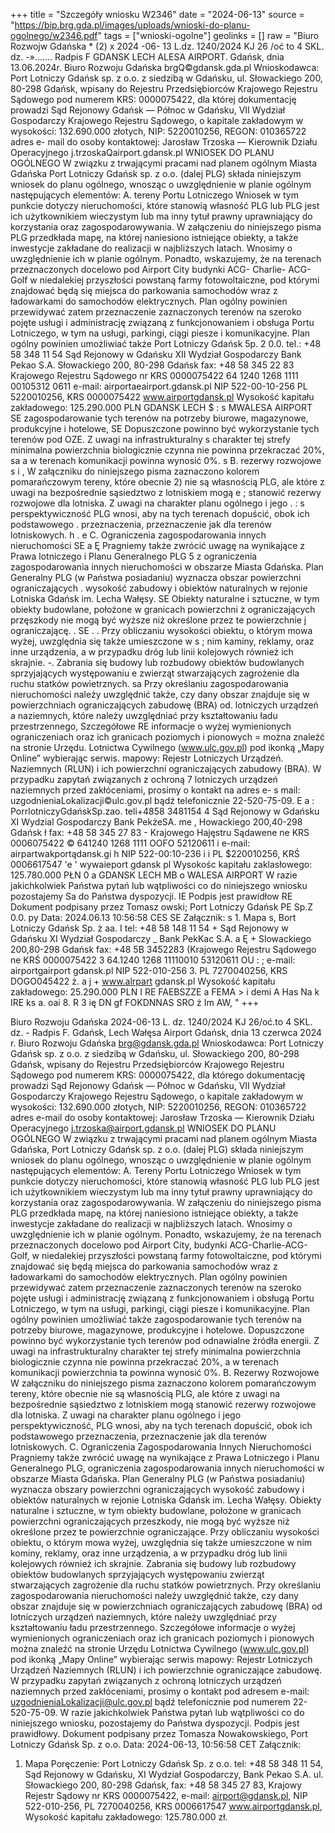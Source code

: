 +++
title = "Szczegóły wniosku W2346"
date = "2024-06-13"
source = "https://bip.brg.gda.pl/images/uploads/wnioski-do-planu-ogolnego/w2346.pdf"
tags = ["wnioski-ogolne"]
geolinks = []
raw = "Biuro Rozwojw Gdańska  * (2) x 2024 -06- 13 L.dz. 1240/2024 KJ 26 /oć to 4 SKL. dz. -»....... Radpis  F GDANSK LECH ALESA AIRPORT. Gdańsk, dnia 13.06.2024r. Biuro Rozwoju Gdańska brgQ©gdansk.gda.pl Wnioskodawca: Port Lotniczy Gdańsk sp. z o.o. z siedzibą w Gdańsku, ul. Słowackiego 200, 80-298 Gdańsk, wpisany do Rejestru Przedsiębiorców Krajowego Rejestru Sądowego pod numerem KRS: 0000075422, dla której dokumentację prowadzi Sąd Rejonowy Gdańsk — Północ w Gdańsku, VII Wydział Gospodarczy Krajowego Rejestru Sądowego, o kapitale zakładowym w wysokości: 132.690.000 złotych, NIP: 5220010256, REGON: 010365722 adres e- mail do osoby kontaktowej: Jarosław Trzoska — Kierownik Działu Operacyjnego j.trzoskaQairport.gdansk.pl WNIOSEK DO PLANU OGÓLNEGO W związku z trwającymi pracami nad planem ogólnym Miasta Gdańska Port Lotniczy Gdańsk sp. z o.o. (dalej PLG) składa niniejszym wniosek do planu ogólnego, wnosząc o uwzględnienie w planie ogólnym następujących elementów: A. tereny Portu Lotniczego Wniosek w tym punkcie dotyczy nieruchomości, które stanowią własność PLG lub PLG jest ich użytkownikiem wieczystym lub ma inny tytuł prawny uprawniający do korzystania oraz zagospodarowywania. W załączeniu do niniejszego pisma PLG przedkłada mapę, na której naniesiono istniejące obiekty, a także inwestycje zakładane do realizacji w najbliższych latach. Wnosimy o uwzględnienie ich w planie ogólnym. Ponadto, wskazujemy, że na terenach przeznaczonych docelowo pod Airport City budynki ACG- Charlie- ACG- Golf w niedalekiej przyszłości powstaną farmy fotowoltaiczne, pod którymi znajdować będą się miejsca do parkowania samochodów wraz z ładowarkami do samochodów elektrycznych. Plan ogólny powinien przewidywać zatem przeznaczenie zaznaczonych terenów na szeroko pojęte usługi i administrację związaną z funkcjonowaniem i obsługa Portu Lotniczego, w tym na usługi, parkingi, ciągi piesze i komunikacyjne. Plan ogólny powinien umożliwiać także Port Lotniczy Gdańsk 5p. 2 0.0.  tel.: +48 58 348 11 54 Sąd Rejonowy w Gdańsku XII Wydział Gospodarczy  Bank Pekao S.A. Słowackiego 200, 80-298 Gdańsk fax: +48 58 345 22 83  Krajowego Rejestru Sądowego nr KRS 0000075422 64 1240 1268 1111 00105312 0611 e-mail: airportaeairport.gdansk.pl NIP 522-00-10-256  PL 5220010256, KRS 0000075422 www.airportgdansk.pl Wysokość kapitału zakładowego: 125.290.000 PLN  GDANSK LECH $ : s MWALESA AIRPORT SE zagospodarowanie tych terenów na potrzeby biurowe, magazynowe, produkcyjne i hotelowe, SE Dopuszczone powinno być wykorzystanie tych terenów pod OZE. Z uwagi na infrastrukturalny s charakter tej strefy minimalna powierzchnia biologicznie czynna nie powinna przekraczać 20%, sa a w terenach komunikacji powinna wynosić 0%.   s B. rezerwy rozwojowe s i , W załączniku do niniejszego pisma zaznaczono kolorem pomarańczowym tereny, które obecnie  2) nie są własnością PLG, ale które z uwagi na bezpośrednie sąsiedztwo z lotniskiem mogą e ; stanowić rezerwy rozwojowe dla lotniska. Z uwagi na charakter planu ogólnego i jego . : s perspektywiczność PLG wnosi, aby na tych terenach dopuścić, obok ich podstawowego . przeznaczenia, przeznaczenie jak dla terenów lotniskowych.   h .  e C. Ograniczenia zagospodarowania innych nieruchomości SE a Ę Pragniemy także zwrócić uwagę na wynikające z Prawa lotniczego i Planu Generalnego PLG 5 z ograniczenia zagospodarowania innych nieruchomości w obszarze Miasta Gdańska. Plan  Generalny PLG (w Państwa posiadaniu) wyznacza obszar powierzchni ograniczających . wysokość zabudowy i obiektów naturalnych w rejonie Lotniska Gdańsk im. Lecha Wałęsy. SE Obiekty naturalne i sztuczne, w tym obiekty budowlane, położone w granicach powierzchni  ż ograniczających przęszkody nie mogą być wyższe niż określone przez te powierzchnie j ograniczającę. . SE . .  Przy obliczaniu wysokości obiektu, o którym mowa wyżej, uwzględnia się także umieszczone w s ; nim kaminy, reklamy, oraz inne urządzenia, a w przypadku dróg lub linii kolejowych również ich skrajnie. -. Zabrania się budowy lub rozbudowy obiektów budowlanych sprzyjających występowaniu e zwierząt stwarzających zagrożenie dla ruchu statków powietrznych. sa Przy określaniu zagospodarowania nieruchomości należy uwzględnić także, czy dany obszar  znajduje się w powierzchniach ograniczających zabudowę (BRA) od. lotniczych urządzeń a naziemnych, które należy uwzględniać przy kształtowaniu ładu przestrzennego, Szczegółowe RE informacje o wyżej wymienionych ograniczeniach oraz ich granicach poziomych i pionowych = można znaleźć na stronie Urzędu. Lotnictwa Cywilnego (www.ulc.gov.pl) pod ikonką „Mapy  Online” wybierając serwis. mapowy: Rejestr Lotniczych Urządzeń. Naziemnych (RLUN) i ich powierzchni ograniczających zabudowy (BRA). W przypadku zapytań związanych z ochroną 7 lotniczych urządzeń naziemnych przed zakłóceniami, prosimy o kontakt na adres e- s mail: uzgodnieniaLokalizacji©ulc.gov.pl bądź telefonicznie 22-520-75-09. E a : PorrlotniczyGdańskSp.zao.   teli+4858 3481154 4 Sąd Rejonowy w Gdańsku XI Wydzial Gospodarczy  Bank PekżeSA. me  , Howackiego 200,40-298 Gdańsk ł fax: +48 58 345 27 83 -  Krajowego Hajęstru Sądawene ne KRS 0006075422 ©  641240 1268 1111 OOFO 52120611  i e-mail: airpartwakportądansk.gi h NIP 522-00:10-236 i i PL $220010256, KRŚ 0006617547 'e  ' wywaieport gdansk pl Wysokośc kapitału zaklasłowego: 125.780.000 PŁN  0 a GDANSK LECH MB o WALESA AIRPORT  W razie jakichkolwiek Państwa pytań lub wątpliwości co do niniejszego wniosku pozostajemy Sa do Państwa dyspozycji. IE Podpis jest prawidłow RE Dokument podpisany przez Tomasz owski; Port Lotniczy Gdańsk PE Sp.Z 0.0. py Data: 2024.06.13 10:56:58 CES SE Załącznik: s 1. Mapa s,  Bort Lotniczy Gdańsk Sp. ż aa. I tel: +48 58 148 11 54 + Sąd Rejonowy w Gdańsku XI Wydział Gospodarczy _ Bank PekKac S.A. a Ę + Slowackiego 200,80-298 Gdańsk  fax: +48 5B 3452283 (Krajowego Rejestru Sądowego ne KRŚ 0000075422 3 64.1240 1268 11110010 53120611 OU : ; e-mail: airportgairport gdansk.pl  NIP 522-010-256 3. PL 7270040256, KRS DOGO045422 ż. a j + www.alrpart gdansk.pl  Wysokość kapitału zakładowego:  25.290.000 PLN I RE FAEBSZZE  a FEMA > i demi A Has  Na  k  IRE ks a. oai  8. R 3 ię  DN gf  FOKDNNAS SRO ż Im AW, "
+++

Biuro Rozwoju Gdańska
2024-06-13
L. dz. 1240/2024 KJ 26/oć.to 4
SKL. dz. - Radpis F. Gdańsk, Lech Wałęsa Airport
Gdańsk, dnia 13 czerwca 2024 r.
Biuro Rozwoju Gdańska
brg@gdansk.gda.pl
Wnioskodawca: Port Lotniczy Gdańsk sp. z o.o. z siedzibą w Gdańsku,
ul. Słowackiego 200, 80-298 Gdańsk,
wpisany do Rejestru Przedsiębiorców Krajowego Rejestru Sądowego
pod numerem KRS: 0000075422, dla którego dokumentację prowadzi
Sąd Rejonowy Gdańsk — Północ w Gdańsku, VII Wydział Gospodarczy
Krajowego Rejestru Sądowego, o kapitale zakładowym w wysokości:
132.690.000 złotych, NIP: 5220010256, REGON: 010365722
adres e-mail do osoby kontaktowej:
Jarosław Trzoska — Kierownik Działu Operacyjnego
j.trzoska@airport.gdansk.pl
WNIOSEK DO PLANU OGÓLNEGO
W związku z trwającymi pracami nad planem ogólnym Miasta Gdańska, Port Lotniczy Gdańsk sp. z o.o. (dalej PLG) składa niniejszym wniosek do planu ogólnego, wnosząc o uwzględnienie w planie ogólnym następujących elementów:
A. Tereny Portu Lotniczego
Wniosek w tym punkcie dotyczy nieruchomości, które stanowią własność PLG lub PLG jest ich użytkownikiem wieczystym lub ma inny tytuł prawny uprawniający do korzystania oraz zagospodarowywania.
W załączeniu do niniejszego pisma PLG przedkłada mapę, na której naniesiono istniejące obiekty, a także inwestycje zakładane do realizacji w najbliższych latach. Wnosimy o uwzględnienie ich w planie ogólnym. Ponadto, wskazujemy, że na terenach przeznaczonych docelowo pod Airport City, budynki ACG-Charlie-ACG-Golf, w niedalekiej przyszłości powstaną farmy fotowoltaiczne, pod którymi znajdować się będą miejsca do parkowania samochodów wraz z ładowarkami do samochodów elektrycznych.
Plan ogólny powinien przewidywać zatem przeznaczenie zaznaczonych terenów na szeroko pojęte usługi i administrację związaną z funkcjonowaniem i obsługą Portu Lotniczego, w tym na usługi, parkingi, ciągi piesze i komunikacyjne. Plan ogólny powinien umożliwiać także zagospodarowanie tych terenów na potrzeby biurowe, magazynowe, produkcyjne i hotelowe. Dopuszczone powinno być wykorzystanie tych terenów pod odnawialne źródła energii. Z uwagi na infrastrukturalny charakter tej strefy minimalna powierzchnia biologicznie czynna nie powinna przekraczać 20%, a w terenach komunikacji powierzchnia ta powinna wynosić 0%.
B. Rezerwy Rozwojowe
W załączniku do niniejszego pisma zaznaczono kolorem pomarańczowym tereny, które obecnie nie są własnością PLG, ale które z uwagi na bezpośrednie sąsiedztwo z lotniskiem mogą stanowić rezerwy rozwojowe dla lotniska. Z uwagi na charakter planu ogólnego i jego perspektywiczność, PLG wnosi, aby na tych terenach dopuścić, obok ich podstawowego przeznaczenia, przeznaczenie jak dla terenów lotniskowych.
C. Ograniczenia Zagospodarowania Innych Nieruchomości
Pragniemy także zwrócić uwagę na wynikające z Prawa Lotniczego i Planu Generalnego PLG, ograniczenia zagospodarowania innych nieruchomości w obszarze Miasta Gdańska. Plan Generalny PLG (w Państwa posiadaniu) wyznacza obszary powierzchni ograniczających wysokość zabudowy i obiektów naturalnych w rejonie Lotniska Gdańsk im. Lecha Wałęsy. Obiekty naturalne i sztuczne, w tym obiekty budowlane, położone w granicach powierzchni ograniczających przeszkody, nie mogą być wyższe niż określone przez te powierzchnie ograniczające. Przy obliczaniu wysokości obiektu, o którym mowa wyżej, uwzględnia się także umieszczone w nim kominy, reklamy, oraz inne urządzenia, a w przypadku dróg lub linii kolejowych również ich skrajnie.
Zabrania się budowy lub rozbudowy obiektów budowlanych sprzyjających występowaniu zwierząt stwarzających zagrożenie dla ruchu statków powietrznych. Przy określaniu zagospodarowania nieruchomości należy uwzględnić także, czy dany obszar znajduje się w powierzchniach ograniczających zabudowę (BRA) od lotniczych urządzeń naziemnych, które należy uwzględniać przy kształtowaniu ładu przestrzennego. Szczegółowe informacje o wyżej wymienionych ograniczeniach oraz ich granicach poziomych i pionowych można znaleźć na stronie Urzędu Lotnictwa Cywilnego (www.ulc.gov.pl) pod ikonką „Mapy Online” wybierając serwis mapowy: Rejestr Lotniczych Urządzeń Naziemnych (RLUN) i ich powierzchnie ograniczające zabudowę. W przypadku zapytań związanych z ochroną lotniczych urządzeń naziemnych przed zakłóceniami, prosimy o kontakt pod adresem e-mail: uzgodnieniaLokalizacji@ulc.gov.pl bądź telefonicznie pod numerem 22-520-75-09.
W razie jakichkolwiek Państwa pytań lub wątpliwości co do niniejszego wniosku, pozostajemy do Państwa dyspozycji.
Podpis jest prawidłowy.
Dokument podpisany przez Tomasza Nowakowskiego, Port Lotniczy Gdańsk Sp. z o.o.
Data: 2024-06-13, 10:56:58 CET
Załącznik:
1. Mapa
Poręczenie:
Port Lotniczy Gdańsk Sp. z o.o. tel: +48 58 348 11 54, Sąd Rejonowy w Gdańsku, XI Wydział Gospodarczy, Bank Pekao S.A.
ul. Słowackiego 200, 80-298 Gdańsk, fax: +48 58 345 27 83, Krajowy Rejestr Sądowy nr KRS 0000075422, e-mail: airport@gdansk.pl, NIP 522-010-256, PL 7270040256, KRS 0006617547
www.airportgdansk.pl, Wysokość kapitału zakładowego: 125.780.000 zł.


